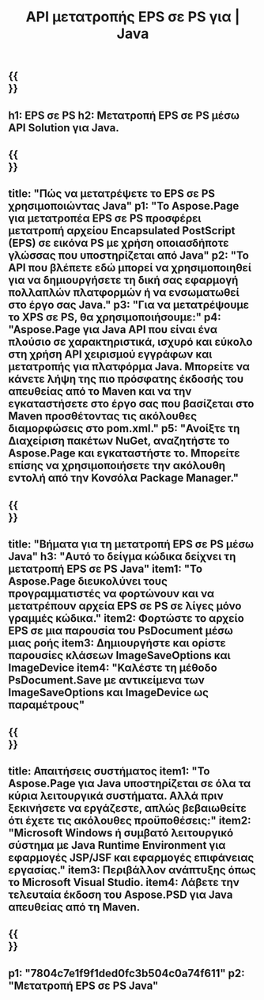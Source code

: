 ﻿---
translation: true
template: /_templates/_conversion-child-java.md
title: API μετατροπής EPS σε PS για | Java
url: /java/conversion/eps-to-ps/
description: Δείγμα κώδικα μετατροπής Java για μορφή EPS σε αρχείο PS. Χρησιμοποιήστε αυτό το παράδειγμα κώδικα για να μετατρέψετε EPS σε PS σε οποιαδήποτε εφαρμογή που βασίζεται στο Web ή στην επιφάνεια εργασίας Java.
informat: EPS
outformat: PS
otherformats: XPS PS
---

{{<section banner>}}
---
h1: EPS σε PS
h2: Μετατροπή EPS σε PS μέσω API Solution για Java.
---

{{<section overview>}}
---
title: "Πώς να μετατρέψετε το EPS σε PS χρησιμοποιώντας Java"
p1: "Το Aspose.Page για μετατροπέα EPS σε PS προσφέρει μετατροπή αρχείου Encapsulated PostScript (EPS) σε εικόνα PS με χρήση οποιασδήποτε γλώσσας που υποστηρίζεται από Java"
p2: "Το API που βλέπετε εδώ μπορεί να χρησιμοποιηθεί για να δημιουργήσετε τη δική σας εφαρμογή πολλαπλών πλατφορμών ή να ενσωματωθεί στο έργο σας Java."
p3: "Για να μετατρέψουμε το XPS σε PS, θα χρησιμοποιήσουμε:"
p4: "Aspose.Page για Java API που είναι ένα πλούσιο σε χαρακτηριστικά, ισχυρό και εύκολο στη χρήση API χειρισμού εγγράφων και μετατροπής για πλατφόρμα Java. Μπορείτε να κάνετε λήψη της πιο πρόσφατης έκδοσής του απευθείας από το Maven και να την εγκαταστήσετε στο έργο σας που βασίζεται στο Maven προσθέτοντας τις ακόλουθες διαμορφώσεις στο pom.xml."
p5: "Ανοίξτε τη Διαχείριση πακέτων NuGet, αναζητήστε το Aspose.Page και εγκαταστήστε το. Μπορείτε επίσης να χρησιμοποιήσετε την ακόλουθη εντολή από την Κονσόλα Package Manager."
---

{{<section feature1>}}
---
title: "Βήματα για τη μετατροπή EPS σε PS μέσω Java"
h3: "Αυτό το δείγμα κώδικα δείχνει τη μετατροπή EPS σε PS Java"
item1: "Το Aspose.Page διευκολύνει τους προγραμματιστές να φορτώνουν και να μετατρέπουν αρχεία EPS σε PS σε λίγες μόνο γραμμές κώδικα."
item2: Φορτώστε το αρχείο EPS σε μια παρουσία του PsDocument μέσω μιας ροής
item3: Δημιουργήστε και ορίστε παρουσίες κλάσεων ImageSaveOptions και ImageDevice
item4: "Καλέστε τη μέθοδο PsDocument.Save με αντικείμενα των ImageSaveOptions και ImageDevice ως παραμέτρους"
---

{{<section feature2>}}
---
title: Απαιτήσεις συστήματος
item1: "Το Aspose.Page για Java υποστηρίζεται σε όλα τα κύρια λειτουργικά συστήματα. Αλλά πριν ξεκινήσετε να εργάζεστε, απλώς βεβαιωθείτε ότι έχετε τις ακόλουθες προϋποθέσεις:"
item2: "Microsoft Windows ή συμβατό λειτουργικό σύστημα με Java Runtime Environment για εφαρμογές JSP/JSF και εφαρμογές επιφάνειας εργασίας."
item3: Περιβάλλον ανάπτυξης όπως το Microsoft Visual Studio.
item4: Λάβετε την τελευταία έκδοση του Aspose.PSD για Java απευθείας από τη Maven.
---

{{<section gist>}}
---
p1: "7804c7e1f9f1ded0fc3b504c0a74f611"
p2: "Μετατροπή EPS σε PS Java"
---


